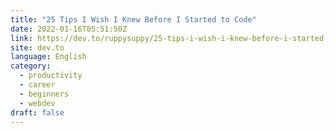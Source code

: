 ```yaml
---
title: "25 Tips I Wish I Knew Before I Started to Code"
date: 2022-01-16T05:51:50Z
link: https://dev.to/ruppysuppy/25-tips-i-wish-i-knew-before-i-started-to-code-1k2n?utm_medium=RSS&utm_source=news.12bit.vn
site: dev.to
language: English
category:
  - productivity
  - career
  - beginners
  - webdev
draft: false
---
```

